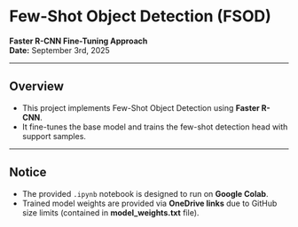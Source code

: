 # Few-Shot Object Detection (FSOD)

**Faster R-CNN Fine-Tuning Approach**  
**Date:** September 3rd, 2025

---

## Overview
- This project implements Few-Shot Object Detection using **Faster R-CNN**.  
- It fine-tunes the base model and trains the few-shot detection head with support samples.

---

## Notice
- The provided `.ipynb` notebook is designed to run on **Google Colab**.  
- Trained model weights are provided via **OneDrive links** due to GitHub size limits (contained in **model_weights.txt** file).
